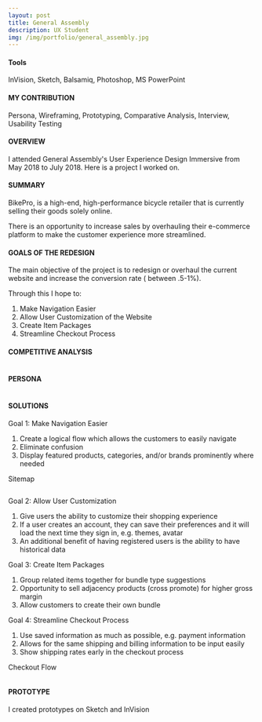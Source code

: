 ```yaml
---
layout: post
title: General Assembly
description: UX Student
img: /img/portfolio/general_assembly.jpg
---
```


<div class="list-box">
		<h4>Tools</h4>
		<p>InVision, Sketch, Balsamiq, Photoshop, MS PowerPoint</p>
</div>

<div class="list-box">
		<h4>MY CONTRIBUTION</h4>
		<p>Persona, Wireframing, Prototyping, Comparative Analysis, Interview, Usability Testing</p>
</div>

<div class="portfolio-subtitle">
<h4>OVERVIEW</h4>
</div>
<p class="portfolio-p">
I attended General Assembly's User Experience Design Immersive from May 2018 to July 2018. Here is a project I worked on. 
</p>

<div class="portfolio-subtitle">
<h4>SUMMARY</h4>
</div>
<p class="portfolio-p">
BikePro, is a high-end, high-performance bicycle retailer that is currently selling their goods solely online.
</p>
<p class="portfolio-p">
There is an opportunity to increase sales by overhauling their e-commerce platform to make the customer experience more streamlined.
</p>

<div class="portfolio-subtitle">
<h4>GOALS OF THE REDESIGN</h4>
</div>
<p class="portfolio-p">
The main objective of the project is to redesign or overhaul the current website and increase the conversion rate ( between .5-1%).
</p>
<p class="portfolio-p">
Through this I hope to:
</p>
<div class="portfolio-p"> 
<ol>
<li>Make Navigation Easier</li>
<li>Allow User Customization of the Website</li>
<li>Create Item Packages</li>
<li>Streamline Checkout Process</li>
</ol>
</div>

<div class="portfolio-subtitle">
<h4>COMPETITIVE ANALYSIS</h4>
</div>
<div class=".img_row_custom">
  <img
    class="col three"
    src="/img/portfolio/generalassembly/compapetitiveanalysis.jpg"
    alt=""
    title="Food stamp"
  />
</div>

<div class="portfolio-subtitle">
<h4>PERSONA</h4>
</div>
<div class=".img_row_custom">
  <img
    class="col three"
    src="/img/portfolio/generalassembly/persona1.jpg"
    alt=""
    title="Persona"
  />
</div>
<div class=".img_row_custom">
  <img
    class="col three"
    src="/img/portfolio/generalassembly/persona2.jpg"
    alt=""
    title="Persona"
  />
</div>

<div class="portfolio-subtitle">
<h4>SOLUTIONS</h4>
</div>
<p class="portfolio-subtitle-level2">
Goal 1: Make Navigation Easier
</p>
<div class="portfolio-p"> 
<ol>
<li>Create a logical flow which allows the customers to easily navigate</li>
<li>Eliminate confusion</li>
<li>Display featured products, categories, and/or brands prominently where needed</li>
</ol>
</div>
<p class="portfolio-subtitle-level2">
Sitemap
</p>
<div class=".img_row_custom">
  <img
    class="col three"
    src="/img/portfolio/generalassembly/sitemap.jpg"
    alt=""
    title="Site map"
  />
</div>
<p class="portfolio-subtitle-level2">
Goal 2: Allow User Customization
</p>
<div class="portfolio-p"> 
<ol>
<li>Give users the ability to customize their shopping experience</li>
<li>If a user creates an account, they can save their preferences and it will load the next time they sign in, e.g. themes, avatar</li>
<li>An additional benefit of having registered users is the ability to have historical data</li>
</ol>
</div>
<p class="portfolio-subtitle-level2">
Goal 3: Create Item Packages
</p>
<div class="portfolio-p"> 
<ol>
<li>Group related items together for bundle type suggestions</li>
<li>Opportunity to sell adjacency products (cross promote) for higher gross margin</li>
<li>Allow customers to create their own bundle</li>
</ol>
</div>
<p class="portfolio-subtitle-level2">
Goal 4: Streamline Checkout Process</p>
<div class="portfolio-p"> 
<ol>
<li>Use saved information as much as possible, e.g. payment information</li>
<li>Allows for the same shipping and billing information to be input easily</li>
<li>Show shipping rates early in the checkout process
</li>
</ol>
</div>
<p class="portfolio-subtitle-level2">
Checkout Flow
</p>
<div class=".img_row_custom">
  <img
    class="col three"
    src="/img/portfolio/generalassembly/checkoutflow.jpg"
    alt=""
    title="Site map"
  />
</div>

<div class="portfolio-subtitle">
<h4>PROTOTYPE</h4>
</div>
<p class="portfolio-p">
I created prototypes on Sketch and InVision
</p>
<div class=".img_row_custom">
  <img
    class="col three"
    src="/img/portfolio/generalassembly/homepage.jpg"
    alt=""
    title="Home Page"
  />
</div>
<div class=".img_row_custom">
  <img
    class="col three"
    src="/img/portfolio/generalassembly/searchpage.jpg"
    alt=""
    title="Search Page"
  />
</div>
<div class=".img_row_custom">
  <img
    class="col three"
    src="/img/portfolio/generalassembly/product.jpg"
    alt=""
    title="Product"
  />
</div>
<div class=".img_row_custom">
  <img
    class="col three"
    src="/img/portfolio/generalassembly/cart.jpg"
    alt=""
    title="Cart"
  />
</div>
<div class=".img_row_custom">
  <img
    class="col three"
    src="/img/portfolio/generalassembly/payment.jpg"
    alt=""
    title="Payment"
  />
</div>
